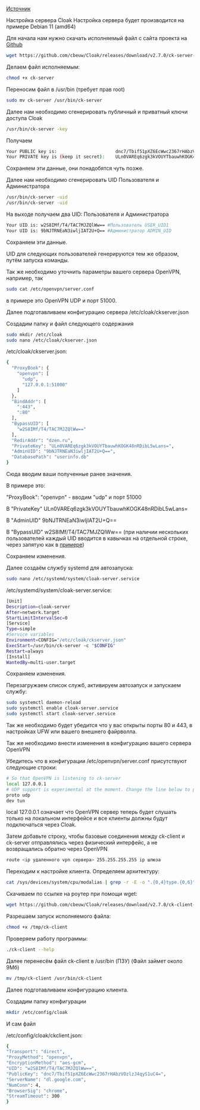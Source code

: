 [Источник](https://habr.com/ru/articles/758570/)  

Настройка сервера Cloak
Настройка сервера будет производится на примере Debian 11 (amd64)

Для начала нам нужно скачать исполняемый файл с сайта проекта на [Github](https://github.com/cbeuw/Cloak/releases)
```bash
wget https://github.com/cbeuw/Cloak/releases/download/v2.7.0/ck-server-linux-amd64-v2.7.0 -O ck-server
```
Делаем файл исполняемым:

```bash
chmod +x ck-server
```

Переносим файл в /usr/bin (требует прав root)

```bash
sudo mv ck-server /usr/bin/ck-server
```
Далее нам необходимо сгенерировать публичный и приватный ключи доступа Cloak

```bash
/usr/bin/ck-server -key
```
Получаем

```bash
Your PUBLIC key is:                      dnc7/Tbif51pXZ6EcWwc2367rHAbzVOzlzJ4qyS1uC4=
Your PRIVATE key is (keep it secret):    ULn0VAREq6zgk3kVOUYTbauwhKOGK48nRDibL5wLans=
```

Сохраняем эти данные, они понадобятся чуть позже.

Далее нам необходимо сгенерировать UID Пользователя и Администратора

```bash
/usr/bin/ck-server -uid
/usr/bin/ck-server -uid
```
На выходе получаем два UID: Пользователя и Администратора

```bash
Your UID is: w2S8IMf/T4/TAC7MJZQlWw== #Пользователь USER_UID1
Your UID is: 9bNJTRNEaN3iwljIAT2U+Q== #Администратор ADMIN_UID
```
Сохраняем эти данные.

UID для следующих пользователей генерируются тем же образом, путём запуска команды.

Так же необходимо уточнить параметры вашего сервера OpenVPN, например, так

```bash
sudo cat /etc/openvpn/server.conf
```
в примере это OpenVPN UDP и порт 51000.

Далее подготавливаем конфигурацию сервера /etc/cloak/ckserver.json

Создадим папку и файл следующего содержания

```bash
sudo mkdir /etc/cloak
sudo nano /etc/cloak/ckserver.json
```
/etc/cloak/ckserver.json:

```bash
{
  "ProxyBook": {
    "openvpn": [
      "udp",
      "127.0.0.1:51000"
    ]
  },
  "BindAddr": [
    ":443",
    ":80"
  ],
  "BypassUID": [
    "w2S8IMf/T4/TAC7MJZQlWw=="
  ],
  "RedirAddr": "dzen.ru",
  "PrivateKey": "ULn0VAREq6zgk3kVOUYTbauwhKOGK48nRDibL5wLans=",
  "AdminUID": "9bNJTRNEaN3iwljIAT2U+Q==",
  "DatabasePath": "userinfo.db"
}
```
Сюда вводим ваши полученные ранее значения.

В примере это:

"ProxyBook": "openvpn" - вводим "udp" и порт 51000

В "PrivateKey" ULn0VAREq6zgk3kVOUYTbauwhKOGK48nRDibL5wLans=

В "AdminUID" 9bNJTRNEaN3iwljIAT2U+Q==

В "BypassUID" w2S8IMf/T4/TAC7MJZQlWw== (при наличии нескольких пользователей каждый UID вводится в кавычках на отдельной строке, через запятую как в [примере](https://github.com/cbeuw/Cloak/blob/master/example_config/ckserver.json))

Сохраняем изменения.

Далее создаём службу systemd для автозапуска:

```bash
sudo nano /etc/systemd/system/cloak-server.service
```
/etc/systemd/system/cloak-server.service:

```bash
[Unit]
Description=cloak-server
After=network.target
StartLimitIntervalSec=0
[Service]
Type=simple
#Service variables
Environment=CONFIG="/etc/cloak/ckserver.json"
ExecStart=/usr/bin/ck-server -c "$CONFIG"
Restart=always
[Install]
WantedBy=multi-user.target
```
Сохраняем изменения.

Перезагружаем список служб, активируем автозапуск и запускаем службу:

```bash
sudo systemctl daemon-reload
sudo systemctl enable cloak-server.service
sudo systemctl start cloak-server.service
```
Так же необходимо будет убедится что у вас открыты порты 80 и 443, в настройках UFW или вашего внешнего файрволла.

Так же необходимо внести изменения в конфигурацию вашего сервера OpenVPN

Убедитесь что в конфигурации /etc/openvpn/server.conf присутствуют следующие строки:

```bash
# So that OpenVPN is listening to ck-server
local 127.0.0.1
# UDP support is experimental at the moment. Change the line below to proto tcp if it's not working well
proto udp
dev tun

```
local 127.0.0.1 означает что OpenVPN сервер теперь будет слушать только на локальном интерфейсе и все клиенты должны будут подключаться через Cloak.

Затем добавьте строку, чтобы базовые соединения между ck-client и ck-server отправлялись через физический интерфейс, а не возвращались обратно через OpenVPN

```bash
route <ip удаленного vpn сервера> 255.255.255.255 ip шлюза
```
Переходим к настройке клиента.
Определяем архитектуру:
```bash
cat /sys/devices/system/cpu/modalias | grep -r -E -o ".{0,4}type.{0,6}"
```
Скачиваем по ссылке на роутер при помощи wget:

```bash
wget https://github.com/cbeuw/Cloak/releases/download/v2.7.0/ck-client-linux-mipsle_softfloat-v2.7.0 -O ck-client
```
Разрешаем запуск исполняемого файла:

```bash
chmod +x /tmp/ck-client
```
Проверяем работу программы:

```bash
./ck-client --help
```
Далее перенесём файл ck-client в /usr/bin (ПЗУ) (Файл займет около 9Мб)

```bash
mv /tmp/ck-client /usr/bin/ck-client
```

Далее подготавливаем конфигурацию клиента.

Создадим папку конфигурации

```bash
mkdir /etc/config/cloak
```

И сам файл

/etc/config/cloak/ckclient.json:

```bash
{
"Transport": "direct",
"ProxyMethod": "openvpn",
"EncryptionMethod": "aes-gcm",
"UID": "w2S8IMf/T4/TAC7MJZQlWw==",
"PublicKey": "dnc7/Tbif51pXZ6EcWwc2367rHAbzVOzlzJ4qyS1uC4=",
"ServerName": "dl.google.com",
"NumConn": 4,
"BrowserSig": "chrome",
"StreamTimeout": 300
}
```

